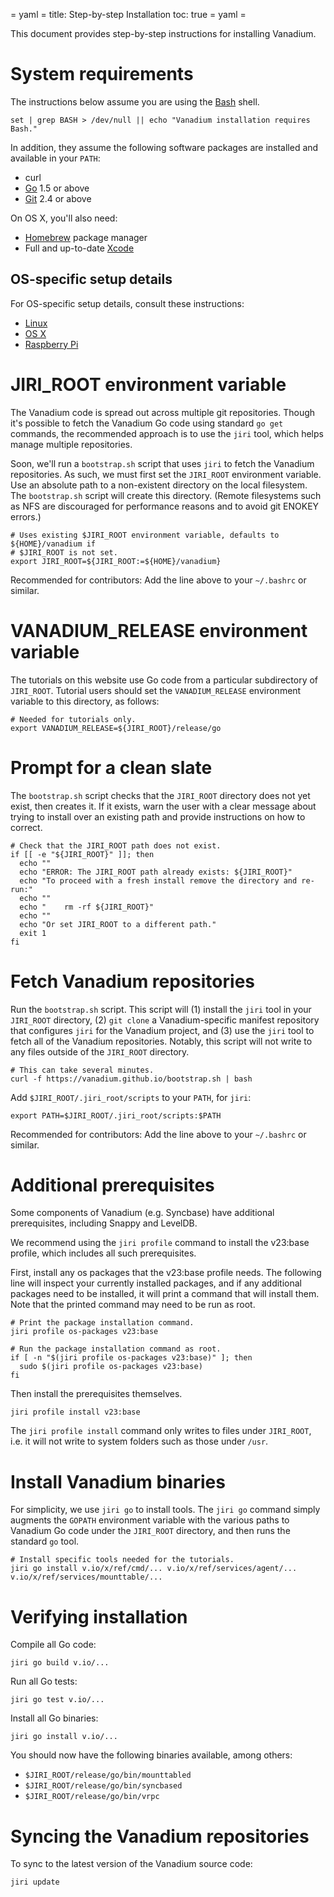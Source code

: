 = yaml =
title: Step-by-step Installation
toc: true
= yaml =

This document provides step-by-step instructions for installing Vanadium.

# System requirements

The instructions below assume you are using the [Bash][why-bash] shell.
<!-- @checkForBash @test -->
```
set | grep BASH > /dev/null || echo "Vanadium installation requires Bash."
```

In addition, they assume the following software packages are installed and
available in your `PATH`:

- curl
- [Go][go-install] 1.5 or above
- [Git] 2.4 or above

On OS X, you'll also need:

- [Homebrew][brew] package manager
- Full and up-to-date [Xcode]

## OS-specific setup details

For OS-specific setup details, consult these instructions:

- [Linux]
- [OS X][os-x]
- [Raspberry Pi][rpi]

# JIRI_ROOT environment variable

The Vanadium code is spread out across multiple git repositories. Though it's
possible to fetch the Vanadium Go code using standard `go get` commands, the
recommended approach is to use the `jiri` tool, which helps manage multiple
repositories.

Soon, we'll run a `bootstrap.sh` script that uses `jiri` to fetch the Vanadium
repositories. As such, we must first set the `JIRI_ROOT` environment variable.
Use an absolute path to a non-existent directory on the local filesystem. The
`bootstrap.sh` script will create this directory. (Remote filesystems such as
NFS are discouraged for performance reasons and to avoid git ENOKEY errors.)
<!-- @define_JIRI_ROOT @test -->
```
# Uses existing $JIRI_ROOT environment variable, defaults to ${HOME}/vanadium if
# $JIRI_ROOT is not set.
export JIRI_ROOT=${JIRI_ROOT:=${HOME}/vanadium}
```

Recommended for contributors: Add the line above to your `~/.bashrc` or similar.

# VANADIUM_RELEASE environment variable

The tutorials on this website use Go code from a particular subdirectory of
`JIRI_ROOT`. Tutorial users should set the `VANADIUM_RELEASE` environment variable to
this directory, as follows:
<!-- @define_VANADIUM_RELEASE @test -->
```
# Needed for tutorials only.
export VANADIUM_RELEASE=${JIRI_ROOT}/release/go
```

# Prompt for a clean slate

The `bootstrap.sh` script checks that the `JIRI_ROOT` directory does not yet
exist, then creates it. If it exists, warn the user with a clear message about
trying to install over an existing path and provide instructions on how to
correct.

<!-- @check_JIRI_ROOT @test -->
```
# Check that the JIRI_ROOT path does not exist.
if [[ -e "${JIRI_ROOT}" ]]; then
  echo ""
  echo "ERROR: The JIRI_ROOT path already exists: ${JIRI_ROOT}"
  echo "To proceed with a fresh install remove the directory and re-run:"
  echo ""
  echo "    rm -rf ${JIRI_ROOT}"
  echo ""
  echo "Or set JIRI_ROOT to a different path."
  exit 1
fi
```

# Fetch Vanadium repositories

Run the `bootstrap.sh` script. This script will (1) install the `jiri` tool in
your `JIRI_ROOT` directory, (2) `git clone` a Vanadium-specific manifest
repository that configures `jiri` for the Vanadium project, and (3) use the
`jiri` tool to fetch all of the Vanadium repositories. Notably, this script will
not write to any files outside of the `JIRI_ROOT` directory.
<!-- @runBootstrapScript @test -->
```
# This can take several minutes.
curl -f https://vanadium.github.io/bootstrap.sh | bash
```

Add `$JIRI_ROOT/.jiri_root/scripts` to your `PATH`, for `jiri`:
<!-- @addDevtoolsToPath @test -->
```
export PATH=$JIRI_ROOT/.jiri_root/scripts:$PATH
```

Recommended for contributors: Add the line above to your `~/.bashrc` or similar.

# Additional prerequisites

Some components of Vanadium (e.g. Syncbase) have additional prerequisites,
including Snappy and LevelDB.

We recommend using the `jiri profile` command to install the v23:base profile,
which includes all such prerequisites.

First, install any os packages that the v23:base profile needs.  The following
line will inspect your currently installed packages, and if any additional
packages need to be installed, it will print a command that will install them.
Note that the printed command may need to be run as root.

<!-- @packagesBaseProfile @test -->
```
# Print the package installation command.
jiri profile os-packages v23:base

# Run the package installation command as root.
if [ -n "$(jiri profile os-packages v23:base)" ]; then
  sudo $(jiri profile os-packages v23:base)
fi
```

Then install the prerequisites themselves.
<!-- @installBaseProfile @test -->
```
jiri profile install v23:base
```

The `jiri profile install` command only writes to files under `JIRI_ROOT`,
i.e. it will not write to system folders such as those under `/usr`.

# Install Vanadium binaries

For simplicity, we use `jiri go` to install tools. The `jiri go` command simply
augments the `GOPATH` environment variable with the various paths to Vanadium Go
code under the `JIRI_ROOT` directory, and then runs the standard `go` tool.
<!-- @installVanadiumBinaries @test -->
```
# Install specific tools needed for the tutorials.
jiri go install v.io/x/ref/cmd/... v.io/x/ref/services/agent/... v.io/x/ref/services/mounttable/...
```

# Verifying installation

Compile all Go code:

    jiri go build v.io/...

Run all Go tests:

    jiri go test v.io/...

<!-- TODO: On OS X, this opens a bunch of warning popups about accepting
incoming connections. We should make all test servers listen on the loopback
address. -->

Install all Go binaries:

    jiri go install v.io/...

You should now have the following binaries available, among others:

- `$JIRI_ROOT/release/go/bin/mounttabled`
- `$JIRI_ROOT/release/go/bin/syncbased`
- `$JIRI_ROOT/release/go/bin/vrpc`

# Syncing the Vanadium repositories

To sync to the latest version of the Vanadium source code:

    jiri update

[why-bash]: /tutorials/faq.html#why-bash-
[go-install]: http://golang.org/doc/install
[git]: http://git-scm.com/
[brew]: http://brew.sh/
[xcode]: https://developer.apple.com/xcode/download/
[linux]: /installation/linux.html
[os-x]: /installation/os-x.html
[rpi]: /installation/rpi.html
